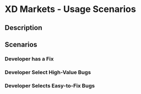 # XD Markets - Usage Scenarios

## Description

## Scenarios

### Developer has a Fix

### Developer Select High-Value Bugs

### Developer Selects Easy-to-Fix Bugs

